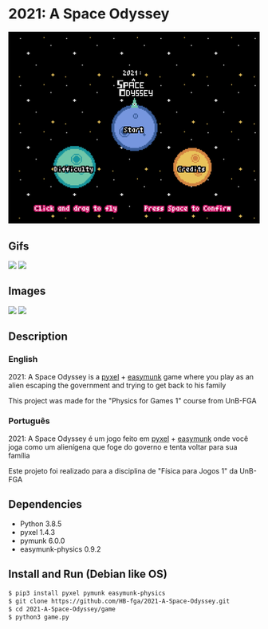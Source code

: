 # 2021: A Space Odyssey

![banner](https://raw.githubusercontent.com/HB-fga/2021-A-Space-Odyssey/master/banner.png)

## Gifs
![](https://i.imgur.com/cXf4put.gif)
![](https://i.imgur.com/DBm2ATw.gif)

## Images
![](https://i.imgur.com/TGKPvmJ.png)
![](https://i.imgur.com/gzlugpc.png)

## Description
    
### English 

2021: A Space Odyssey is a [pyxel](https://github.com/kitao/pyxel) + [easymunk](https://github.com/fabiommendes/easymunk) game where you play as an alien escaping the government and trying to get back to his family  

This project was made for the "Physics for Games 1" course from UnB-FGA

### Português

2021: A Space Odyssey é um jogo feito em [pyxel](https://github.com/kitao/pyxel) + [easymunk](https://github.com/fabiommendes/easymunk) onde você joga como um alienígena que foge do governo e tenta voltar para sua família  

Este projeto foi realizado para a disciplina de "Física para Jogos 1" da UnB-FGA

## Dependencies
- Python                     3.8.5
- pyxel                      1.4.3
- pymunk                     6.0.0
- easymunk-physics           0.9.2 

## Install and Run (Debian like OS)

    $ pip3 install pyxel pymunk easymunk-physics
    $ git clone https://github.com/HB-fga/2021-A-Space-Odyssey.git
    $ cd 2021-A-Space-Odyssey/game
    $ python3 game.py

